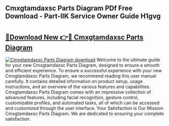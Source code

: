 ## Cmxgtamdaxsc Parts Diagram PDf Free Download - Part-lIK Service Owner Guide H1gvg

# <h2><a href="http://dflq7u.blite.top/?on=Cmxgtamdaxsc+Parts+Diagram">🔗Download New 👉🔴 Cmxgtamdaxsc Parts Diagram</a></h2>

[![Cmxgtamdaxsc Parts Diagram download](https://i.imgur.com/lujVjoI.png)](http://dflq7u.blite.top/?on=Cmxgtamdaxsc+Parts+Diagram)
Welcome to the ultimate guide for your new Cmxgtamdaxsc Parts Diagram, designed to ensure a smooth and efficient experience. To ensure a successful experience with your new Cmxgtamdaxsc Parts Diagram, we recommend reading this user manual carefully. It contains detailed information on product setup, usage instructions, and an overview of the various features and capabilities. Cmxgtamdaxsc Parts Diagram comes with an impressive collection of advanced features, including facial recognition, gesture control, customizable profiles, and automated tasks, all of which can be accessed and customized through the user interface. Your Satisfaction is Our Mission Cmxgtamdaxsc Parts Diagram. We are dedicated to ensuring your complete satisfaction.
